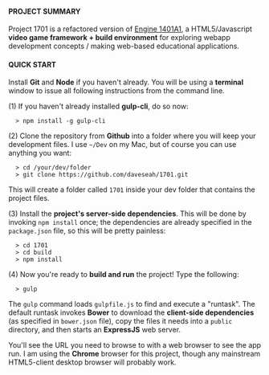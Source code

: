 #### PROJECT SUMMARY

Project 1701 is a refactored version of [Engine 1401A1](https://github.com/daveseah/1401A1), a HTML5/Javascript **video game framework + build environment** for exploring webapp development concepts / making web-based educational applications. 

#### QUICK START

Install **Git** and **Node** if you haven't already. You will be using a **terminal** window to issue all following instructions from the command line.

(1) If you haven't already installed **gulp-cli**, do so now:
```
  > npm install -g gulp-cli
```

(2) Clone the repository from **Github** into a folder where you will keep your development files. I use `~/Dev` on my Mac, but of course you can use anything you want:
```
  > cd /your/dev/folder
  > git clone https://github.com/daveseah/1701.git
```

This will create a folder called `1701` inside your dev folder that contains the project files.

(3) Install the **project's server-side dependencies**. This will be done by invoking `npm install` once; the dependencies are already specified in the `package.json` file, so this will be pretty painless:
```
  > cd 1701
  > cd build
  > npm install
```

(4) Now you're ready to **build and run** the project! Type the following: 
```
  > gulp
```

The `gulp` command loads `gulpfile.js` to find and execute a "runtask". The default runtask invokes **Bower** to download the **client-side dependencies** (as specified in `bower.json` file), copy the files it needs into a `public` directory, and then starts an **ExpressJS** web server.

You'll see the URL you need to browse to with a web browser to see the app run. I am using the **Chrome** browser for this project, though any mainstream HTML5-client desktop browser will probably work.

